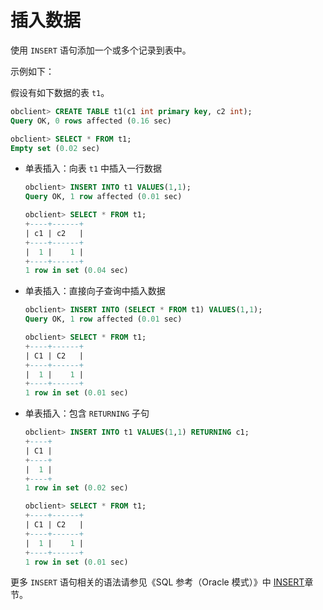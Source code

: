 # 插入数据

使用 `INSERT` 语句添加一个或多个记录到表中。

示例如下：

假设有如下数据的表 `t1`。

```sql
obclient> CREATE TABLE t1(c1 int primary key, c2 int);
Query OK, 0 rows affected (0.16 sec) 

obclient> SELECT * FROM t1;
Empty set (0.02 sec)
```

* 单表插入：向表 `t1` 中插入一行数据

  ```sql
  obclient> INSERT INTO t1 VALUES(1,1);
  Query OK, 1 row affected (0.01 sec)
  
  obclient> SELECT * FROM t1;
  +----+------+
  | c1 | c2   |
  +----+------+
  |  1 |    1 |
  +----+------+
  1 row in set (0.04 sec)
  ```

* 单表插入：直接向子查询中插入数据

  ```sql
  obclient> INSERT INTO (SELECT * FROM t1) VALUES(1,1);
  Query OK, 1 row affected (0.01 sec)
  
  obclient> SELECT * FROM t1;
  +----+------+
  | C1 | C2   |
  +----+------+
  |  1 |    1 |
  +----+------+
  1 row in set (0.01 sec)
  ```

* 单表插入：包含 `RETURNING` 子句

  ```sql
  obclient> INSERT INTO t1 VALUES(1,1) RETURNING c1;
  +----+
  | C1 |
  +----+
  |  1 |
  +----+
  1 row in set (0.02 sec)
  
  obclient> SELECT * FROM t1;
  +----+------+
  | C1 | C2   |
  +----+------+
  |  1 |    1 |
  +----+------+
  1 row in set (0.01 sec)
  ```

更多 `INSERT` 语句相关的语法请参见《SQL 参考（Oracle 模式）》中 [INSERT](../../4.development-guide-refactoring-1/5.sql-syntax/3.common-tenant-oracle-mode/9.sql-statement-1/2.DML/2.INSERT-1.md)章节。
